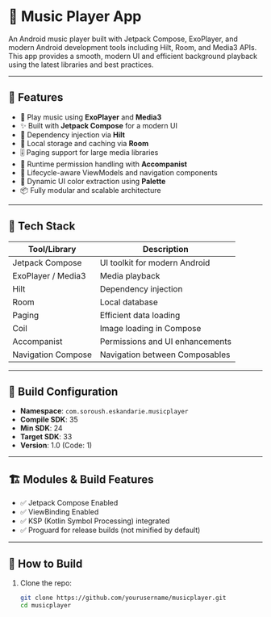 # 🎵 Music Player App

An Android music player built with Jetpack Compose, ExoPlayer, and modern Android development tools including Hilt, Room, and Media3 APIs. This app provides a smooth, modern UI and efficient background playback using the latest libraries and best practices.

---

## 📱 Features

- 🎼 Play music using **ExoPlayer** and **Media3**
- ✨ Built with **Jetpack Compose** for a modern UI
- 💉 Dependency injection via **Hilt**
- 💾 Local storage and caching via **Room**
- 🎚️ Paging support for large media libraries
- 🔐 Runtime permission handling with **Accompanist**
- 🧠 Lifecycle-aware ViewModels and navigation components
- 🎨 Dynamic UI color extraction using **Palette**
- 📦 Fully modular and scalable architecture

---

## 🚀 Tech Stack

| Tool/Library        | Description                          |
|---------------------|--------------------------------------|
| Jetpack Compose     | UI toolkit for modern Android        |
| ExoPlayer / Media3  | Media playback                       |
| Hilt                | Dependency injection                 |
| Room                | Local database                       |
| Paging              | Efficient data loading               |
| Coil                | Image loading in Compose             |
| Accompanist         | Permissions and UI enhancements      |
| Navigation Compose  | Navigation between Composables       |

---

## 🧰 Build Configuration

- **Namespace**: `com.soroush.eskandarie.musicplayer`
- **Compile SDK**: 35
- **Min SDK**: 24
- **Target SDK**: 33
- **Version**: 1.0 (Code: 1)

---

## 🏗️ Modules & Build Features

- ✅ Jetpack Compose Enabled
- ✅ ViewBinding Enabled
- ✅ KSP (Kotlin Symbol Processing) integrated
- ✅ Proguard for release builds (not minified by default)

---

## 🔧 How to Build

1. Clone the repo:
   ```bash
   git clone https://github.com/yourusername/musicplayer.git
   cd musicplayer
